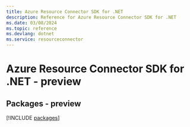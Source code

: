 ```yaml
---
title: Azure Resource Connector SDK for .NET
description: Reference for Azure Resource Connector SDK for .NET
ms.date: 03/08/2024
ms.topic: reference
ms.devlang: dotnet
ms.service: resourceconnector
---
```

# Azure Resource Connector SDK for .NET - preview
## Packages - preview
[!INCLUDE [packages](resource-connector-index.md)]